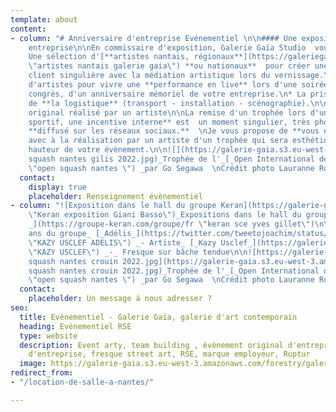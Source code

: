```yaml
---
template: about
content:
- column: "# Anniversaire d'entreprise Evénementiel \n\n#### Une exposition pour votre
    entreprise\n\nEn commissaire d'exposition, Galerie Gaïa Studio  vous propose :\n\n*
    Une sélection d'[**artistes nantais, régionaux**](https://galeriegaia.fr/catalogue/
    \"artistes nantais galerie gaia\") **ou nationaux**  pour créer une expérience
    client singulière avec la médiation artistique lors du vernissage.\n* Un choix
    d'artistes pour vivre une **performance en live** lors d'une soirée privée, d'un
    congrès, d'un anniversaire mémoriel de votre entreprise.\n* La prise en charge
    de **la logistique** (transport - installation - scénographie).\n\n#### Trophée
    original réalisé par un artiste\n\nLa remise d'un trophée lors d'un **challenge
    sportif, une incentive interne** est  un moment singulier, très photographié et
    **diffusé sur les réseaux sociaux.**  \nJe vous propose de **vous démarquer**
    avec à la réalisation par un artiste d'un trophée qui sera esthétiquement à la
    hauteur de votre évènement.\n\n![](https://galerie-gaia.s3.eu-west-3.amazonaws.com/forestry/open
    squash nantes gilis 2022.jpg)_Trophée de l'_[_Open International de Squash Nantes_](http://www.opensquashnantes.fr/
    \"open squash nantes \") _par Go Segawa  \nCrédit photo Lauranne Rochais_"
  contact:
    display: true
    placeholder: Renseignement évènementiel
- column: "![Exposition dans le hall du groupe Keran](https://galerie-gaia.s3.eu-west-3.amazonaws.com/forestry/galeriegaia@keran@basso.jpg
    \"Keran exposition Giani Basso\")_Expositions dans le hall du groupe_ [_Keran
    _](https://groupe-keran.com/groupe/fr \"keran sce yves gillet\")\n\n![https://galerie-gaia.s3.eu-west-3.amazonaws.com/forestry/IMG](https://galerie-gaia.s3.eu-west-3.amazonaws.com/forestry/IMG_2015.JPG)_70
    ans du groupe_ [_Adélis_](https://twitter.com/tweetojoachim/status/935828642130747392
    \"KAZY USCLEF ADELIS\") _- Artiste_ [_Kazy Usclef_](https://galeriegaia.fr/artists/kazy-usclef/
    \"KAZY USCLEF\") _-_ Fresque sur bâche tendue\n\n![https://galerie-gaia.s3.eu-west-3.amazonaws.com/forestry/open
    squash nantes crouin 2022.jpg](https://galerie-gaia.s3.eu-west-3.amazonaws.com/forestry/open
    squash nantes crouin 2022.jpg)_Trophée de l'_[_Open International de Squash Nantes_](http://www.opensquashnantes.fr/
    \"open squash nantes \") _par Go Segawa  \nCrédit photo Lauranne Rochais_"
  contact:
    placeholder: Un message à nous adresser ?
seo:
  title: Evènementiel - Galerie Gaïa, galerie d'art contemporain
  heading: Evènementiel RSE
  type: website
  description: Event arty, team building , évènement original d'entreprise, anniversaire
    d'entreprise, fresque street art, RSE, marque employeur, Ruptur
  image: https://galerie-gaia.s3.eu-west-3.amazonaws.com/forestry/galeriegaia@nathalieperie-teambuilding-1.jpg
redirect_from:
- "/location-de-salle-a-nantes/"

---
```


